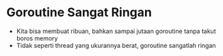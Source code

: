 # Goroutine Sangat Ringan

- Kita bisa membuat ribuan, bahkan sampai jutaan goroutine tanpa takut boros memory
- Tidak seperti thread yang ukurannya berat, goroutine sangatlah ringan
